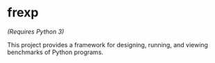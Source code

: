 frexp
=====

*(Requires Python 3)*

This project provides a framework for designing, running, and
viewing benchmarks of Python programs.
